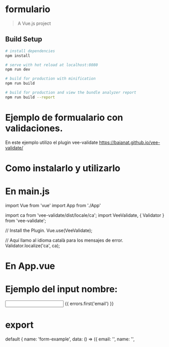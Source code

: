 # formulario

> A Vue.js project

## Build Setup

``` bash
# install dependencies
npm install

# serve with hot reload at localhost:8080
npm run dev

# build for production with minification
npm run build

# build for production and view the bundle analyzer report
npm run build --report
```

# Ejemplo de formualario con validaciones.
En este ejemplo utilizo el plugin  vee-validate
https://baianat.github.io/vee-validate/

# Como instalarlo y utilizarlo
# En main.js

import Vue from 'vue'
import App from './App'

import ca from 'vee-validate/dist/locale/ca';
import VeeValidate, { Validator } from 'vee-validate';

// Install the Plugin.
Vue.use(VeeValidate);

// Aquí llamo al idioma català para los mensajes de error.
Validator.localize('ca', ca);

# En App.vue
# Ejemplo del input nombre:

<input name="email" v-model="email" v-validate="'required|email'" :class="{'input': true, 'is-danger': errors.has('email') }" type="text">
<i v-show="errors.has('email')" class="fa fa-warning"></i>
<span v-show="errors.has('email')" class="error">{{ errors.first('email') }}</span>

# export
default {
  name: 'form-example',
  data: () => ({
    email: '',
    name: '',
